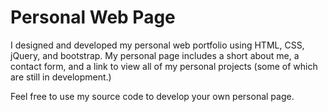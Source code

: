 # Personal Web Page

I designed and developed my personal web portfolio using HTML, CSS, jQuery, and bootstrap.   My personal page includes a short about me, a contact form, and a link to view all of my personal projects (some of which are still in development.) 




Feel free to use my source code to develop your own personal page.   
